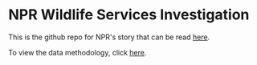 # NPR Wildlife Services Investigation

This is the github repo for NPR's story that can be read [here]().

To view the data methodology, click [here](https://npr-investigations.github.io/npr-wildlife-services/).
